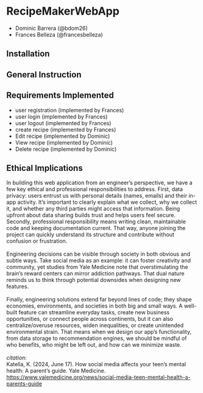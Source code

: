 # RecipeMakerWebApp
- Dominic Barrera (@bdom26)
- Frances Belleza (@francesbelleza)

## Installation <Dom>

## General Instruction <Dom>

## Requirements Implemented

- user registration (implemented by Frances)
- user login (implemented by Frances)
- user logout (implemented by Frances)
- create recipe (implemented by Frances)
- Edit recipe (implemented by Dominic)
- View recipe (implemented by Dominic)
- Delete recipe (implemented by Dominic)
## Ethical Implications <Frances>
In building this web application from an engineer’s perspective, 
we have a few key ethical and professional responsibilities to address. 
First, data privacy: users entrust us with personal details (names, emails) 
and their in-app activity. It’s important to clearly explain what we collect, 
why we collect it, and whether any third parties might access that information. 
Being upfront about data sharing builds trust and helps users feel secure. Secondly, 
professional responsibility means writing clean, maintainable code and keeping documentation 
current. That way, anyone joining the project can quickly understand its structure and contribute 
without confusion or frustration.
<br/>
<br/>
Engineering decisions can be visible through society in both obvious and subtle ways. 
Take social media as an example: it can foster creativity and community, yet studies from Yale 
Medicine note that overstimulating the brain’s reward centers can mirror addiction pathways. 
That dual nature reminds us to think through potential downsides when designing new features. 
<br/>
<br/>
Finally, engineering solutions extend far beyond lines of code; they shape economies, environments, 
and societies in both big and small ways. A well-built feature can streamline everyday tasks, create 
new business opportunities, or connect people across continents, but it can also centralize/overuse 
resources, widen inequalities, or create unintended environmental strain. That means when we design our
app’s functionality, from data storage to recommendation engines, we should be mindful of who benefits, 
who might be left out, and how can we minimize waste. 
<br/>
<br/>
*citation:* <br/>
Katella, K. (2024, June 17). How social media affects your teen’s mental health: A parent’s guide. Yale Medicine. 
https://www.yalemedicine.org/news/social-media-teen-mental-health-a-parents-guide